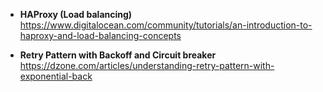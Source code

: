 * **HAProxy (Load balancing)** \
https://www.digitalocean.com/community/tutorials/an-introduction-to-haproxy-and-load-balancing-concepts

* **Retry Pattern with Backoff and Circuit breaker** \
https://dzone.com/articles/understanding-retry-pattern-with-exponential-back
